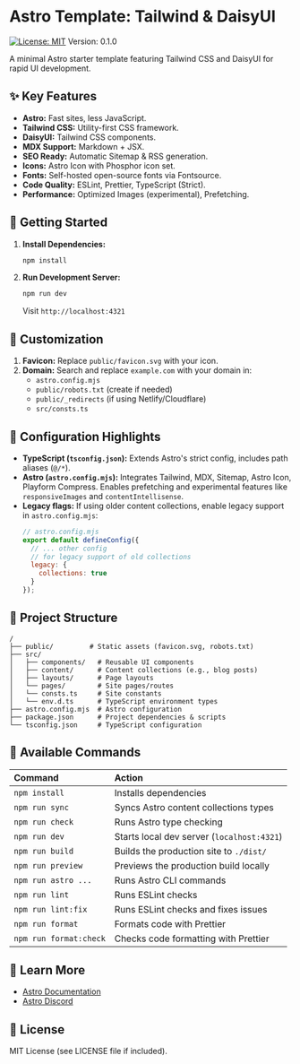 # Astro Template: Tailwind & DaisyUI

[![License: MIT](https://img.shields.io/badge/License-MIT-yellow.svg)](https://opensource.org/licenses/MIT)
Version: 0.1.0

A minimal Astro starter template featuring Tailwind CSS and DaisyUI for rapid UI development.

## ✨ Key Features

- **Astro:** Fast sites, less JavaScript.
- **Tailwind CSS:** Utility-first CSS framework.
- **DaisyUI:** Tailwind CSS components.
- **MDX Support:** Markdown + JSX.
- **SEO Ready:** Automatic Sitemap & RSS generation.
- **Icons:** Astro Icon with Phosphor icon set.
- **Fonts:** Self-hosted open-source fonts via Fontsource.
- **Code Quality:** ESLint, Prettier, TypeScript (Strict).
- **Performance:** Optimized Images (experimental), Prefetching.

## 🚀 Getting Started

1.  **Install Dependencies:**
    ```bash
    npm install
    ```
2.  **Run Development Server:**
    ```bash
    npm run dev
    ```
    Visit `http://localhost:4321`

## 🎨 Customization

1.  **Favicon:** Replace `public/favicon.svg` with your icon.
2.  **Domain:** Search and replace `example.com` with your domain in:
    - `astro.config.mjs`
    - `public/robots.txt` (create if needed)
    - `public/_redirects` (if using Netlify/Cloudflare)
    - `src/consts.ts`

## 🔧 Configuration Highlights

- **TypeScript (`tsconfig.json`):** Extends Astro's strict config, includes path aliases (`@/*`).
- **Astro (`astro.config.mjs`):** Integrates Tailwind, MDX, Sitemap, Astro Icon, Playform Compress. Enables prefetching and experimental features like `responsiveImages` and `contentIntellisense`.
- **Legacy flags:** If using older content collections, enable legacy support in `astro.config.mjs`:
  ```js
  // astro.config.mjs
  export default defineConfig({
    // ... other config
    // for legacy support of old collections
    legacy: {
      collections: true
    }
  });
  ```

## 📁 Project Structure

```
/
├── public/         # Static assets (favicon.svg, robots.txt)
├── src/
│   ├── components/   # Reusable UI components
│   ├── content/      # Content collections (e.g., blog posts)
│   ├── layouts/      # Page layouts
│   └── pages/        # Site pages/routes
│   └── consts.ts     # Site constants
│   └── env.d.ts      # TypeScript environment types
├── astro.config.mjs  # Astro configuration
├── package.json      # Project dependencies & scripts
└── tsconfig.json     # TypeScript configuration
```

## 🧞 Available Commands

| Command                | Action                                     |
| :--------------------- | :----------------------------------------- |
| `npm install`          | Installs dependencies                      |
| `npm run sync`         | Syncs Astro content collections types      |
| `npm run check`        | Runs Astro type checking                   |
| `npm run dev`          | Starts local dev server (`localhost:4321`) |
| `npm run build`        | Builds the production site to `./dist/`    |
| `npm run preview`      | Previews the production build locally      |
| `npm run astro ...`    | Runs Astro CLI commands                    |
| `npm run lint`         | Runs ESLint checks                         |
| `npm run lint:fix`     | Runs ESLint checks and fixes issues        |
| `npm run format`       | Formats code with Prettier                 |
| `npm run format:check` | Checks code formatting with Prettier       |

## 👀 Learn More

- [Astro Documentation](https://docs.astro.build)
- [Astro Discord](https://astro.build/chat)

## 📄 License

MIT License (see LICENSE file if included).
